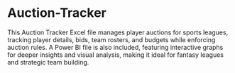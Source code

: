 # Auction-Tracker
This Auction Tracker Excel file manages player auctions for sports leagues, tracking player details, bids, team rosters, and budgets while enforcing auction rules. A Power BI file is also included, featuring interactive graphs for deeper insights and visual analysis, making it ideal for fantasy leagues and strategic team building.
